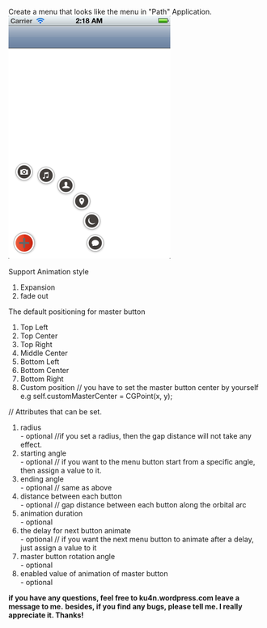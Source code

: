 Create a menu that looks like the menu in "Path" Application. <br/>
<img src="https://github.com/centwave/CWAnimatedMenu/raw/master/screenshot.png" width="320">

Support Animation style <br/>
1. Expansion <br/>
2. fade out <br/>

The default positioning for master button <br/>
1. Top Left <br/>
2. Top Center <br/>
3. Top Right <br/>
4. Middle Center<br/>
5. Bottom Left<br/>
6. Bottom Center<br/>
7. Bottom Right<br/>
8. Custom position  // you have to set the master button center by yourself e.g self.customMasterCenter = CGPoint(x, y);<br/>

// Attributes that can be set.<br/>
1. radius <br/>  - optional //if you set a radius, then the gap distance will not take any effect.
2. starting angle<br/> - optional // if you want to the menu button start from a specific angle, then assign a value to it.
2. ending angle<br/> - optional // same as above
3. distance between each button<br/> - optional // gap distance between each button along the orbital arc
4. animation duration<br/> - optional
5. the delay for next button animate<br/> - optional // if you want the next menu button to animate after a delay, just assign a value to it
6. master button rotation angle<br/> - optional 
7. enabled value of animation of master button<br/> - optional

<b>if you have any questions, feel free to ku4n.wordpress.com leave a message to me.</b>
<b>besides, if you find any bugs, please tell me. I really appreciate it. Thanks!</b>




